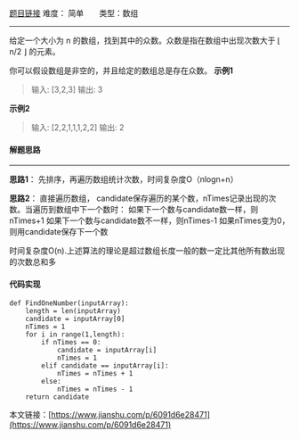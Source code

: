  [题目链接](https://leetcode-cn.com/problems/stone-game/description/)
难度： 简单          &nbsp;&nbsp;&nbsp;&nbsp;&nbsp;&nbsp;类型：数组
***
给定一个大小为 n 的数组，找到其中的众数。众数是指在数组中出现次数大于 ⌊ n/2 ⌋ 的元素。

你可以假设数组是非空的，并且给定的数组总是存在众数。
**示例1**
>输入: [3,2,3]
输出: 3

**示例2**
>输入: [2,2,1,1,1,2,2]
输出: 2
#### 解题思路
***
**思路1**：
先排序，再遍历数组统计次数，时间复杂度O（nlogn+n）

**思路2**：
直接遍历数组， candidate保存遍历的某个数，nTimes记录出现的次数。当遍历到数组中下一个数时：
    如果下一个数与candidate数一样，则nTimes+1
    如果下一个数与candidate数不一样，则nTimes-1
    如果nTimes变为0，则用candidate保存下一个数
    
 时间复杂度O(n).上述算法的理论是超过数组长度一般的数一定比其他所有数出现的次数总和多
#### 代码实现
```
def FindOneNumber(inputArray):
    length = len(inputArray)
    candidate = inputArray[0]
    nTimes = 1
    for i in range(1,length):
        if nTimes == 0:
            candidate = inputArray[i]
            nTimes = 1
        elif candidate == inputArray[i]:
            nTimes = nTimes + 1
        else:
            nTimes = nTimes - 1
    return candidate
```

本文链接：[https://www.jianshu.com/p/6091d6e28471](https://www.jianshu.com/p/6091d6e28471)
